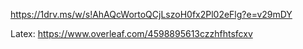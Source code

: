 https://1drv.ms/w/s!AhAQcWortoQCjLszoH0fx2Pl02eFlg?e=v29mDY


Latex: https://www.overleaf.com/4598895613czzhfhtsfcxv
